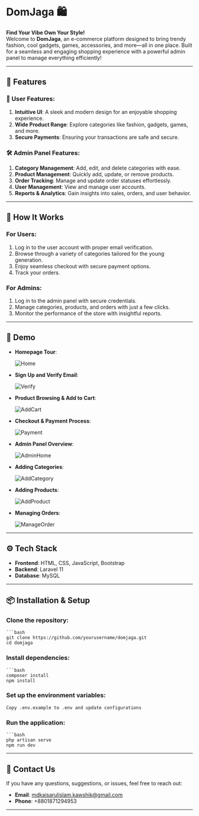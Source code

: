 # DomJaga 🛍️  
**Find Your Vibe
Own Your Style!**  
Welcome to **DomJaga**, an e-commerce platform designed to bring trendy fashion, cool gadgets, games, accessories, and more—all in one place. Built for a seamless and engaging shopping experience with a powerful admin panel to manage everything efficiently!

---

## 🌟 Features  

### 🛒 User Features:  
1. **Intuitive UI**: A sleek and modern design for an enjoyable shopping experience.  
2. **Wide Product Range**: Explore categories like fashion, gadgets, games, and more.  
3. **Secure Payments**: Ensuring your transactions are safe and secure.   

### 🛠️ Admin Panel Features:  
1. **Category Management**: Add, edit, and delete categories with ease.  
2. **Product Management**: Quickly add, update, or remove products.  
3. **Order Tracking**: Manage and update order statuses effortlessly.  
4. **User Management**: View and manage user accounts.  
5. **Reports & Analytics**: Gain insights into sales, orders, and user behavior.  

---

## 🚀 How It Works  

### For Users:  
1. Log in to the user account with proper email verification.
2. Browse through a variety of categories tailored for the young generation.    
3. Enjoy seamless checkout with secure payment options.  
4. Track your orders.  

### For Admins:  
1. Log in to the admin panel with secure credentials.  
2. Manage categories, products, and orders with just a few clicks.  
3. Monitor the performance of the store with insightful reports.  

---

## 🎥 Demo  
 

- **Homepage Tour**:

  ![Home](public/products/home1.gif)

- **Sign Up and Verify Email**:

  ![Verify](public/products/email.gif)

- **Product Browsing & Add to Cart**:

  ![AddCart](public/products/Addtocartproduct.gif)
  
- **Checkout & Payment Process**:

  ![Payment](public/products/payment.gif)

- **Admin Panel Overview**:

  ![AdminHome](public/products/adminhome.gif)
 
- **Adding Categories**:

  ![AddCategory](public/products/adminCategory.gif)

- **Adding Products**:

  ![AddProduct](public/products/adminproduct.gif)

- **Managing Orders**:

  ![ManageOrder](public/products/adminorder.gif)
 

---

## ⚙️ Tech Stack

- **Frontend**: HTML, CSS, JavaScript, Bootstrap
- **Backend**: Laravel 11
- **Database**: MySQL 

--- 

## 📦 Installation & Setup

### Clone the repository:
    ```bash
    git clone https://github.com/yourusername/domjaga.git
    cd domjaga

### Install dependencies:
    ```bash
    composer install
    npm install

### Set up the environment variables:
    Copy .env.example to .env and update configurations

### Run the application:
    ```bash
    php artisan serve
    npm run dev

---

## 📧 Contact Us

If you have any questions, suggestions, or issues, feel free to reach out:

- **Email**: mdkaisarulislam.kawshik@gmail.com
- **Phone**: +8801871294953

---





